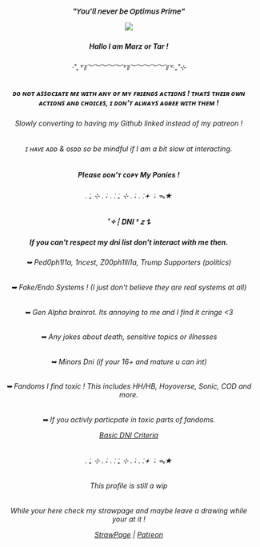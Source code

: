 <h5 align="center">"𝘠𝘰𝘶'𝘭𝘭 𝘯𝘦𝘷𝘦𝘳 𝘣𝘦 𝘖𝘱𝘵𝘪𝘮𝘶𝘴 𝘗𝘳𝘪𝘮𝘦"

<p align="center">
  <img src="https://media1.tenor.com/m/pu1jAWi9yW4AAAAC/transformers-bumblebee.gif" />
</p>

<h5 align="center">Hallo I am Marz or Tar !  
<h6 align="center">‧˚₊꒷꒦︶︶︶︶︶꒷꒦︶︶︶︶︶꒦꒷‧₊˚⊹
<h5 align="center">ᴅᴏ ɴᴏᴛ ᴀꜱꜱᴏᴄɪᴀᴛᴇ ᴍᴇ ᴡɪᴛʜ ᴀɴʏ ᴏꜰ ᴍʏ ꜰʀɪᴇɴᴅꜱ ᴀᴄᴛɪᴏɴꜱ ! ᴛʜᴀᴛꜱ ᴛʜᴇɪʀ ᴏᴡɴ ᴀᴄᴛɪᴏɴꜱ ᴀɴᴅ ᴄʜᴏɪᴄᴇꜱ, ɪ ᴅᴏɴ'ᴛ ᴀʟᴡᴀʏꜱ ᴀɢʀᴇᴇ ᴡɪᴛʜ ᴛʜᴇᴍ !
<h6 align="center">Slowly converting to having my Github linked instead of my patreon ! 
<h6 align="center">ɪ ʜᴀᴠᴇ ᴀᴅᴅ & ᴏꜱᴅᴅ so be mindful if I am a bit slow at interacting. 
<h5 align="center">Please ᴅᴏɴ'ᴛ ᴄᴏᴘʏ My Ponies !
<h6 align="center">. ݁₊ ⊹ . ݁˖ . ݁. ݁₊ ⊹ . ݁˖ . ݁.𖥔 ݁ ˖ ᯓ★
<h5 align="center">˚✧┆ DNI ᶻ 𝗓 𐰁
<h5 align="center">If you can't respect my dni list don't interact with me then.


<h6 align="center">➥ Ped0ph1l1a, 1ncest, Z00ph1lli1a, Trump Supporters (politics)
<h6 align="center">➥ Fake/Endo Systems ! (I just don't believe they are real systems at all)
<h6 align="center">➥ Gen Alpha brainrot. Its annoying to me and I find it cringe <3
<h6 align="center">➥ Any jokes about death, sensitive topics or illnesses
<h6 align="center">➥ Minors Dni (if your 16+ and mature u can int)
<h6 align="center">➥ Fandoms I find toxic ! This includes HH/HB, Hoyoverse, Sonic, COD and more.
<h6 align="center">➥ If you activly particpate in toxic parts of fandoms.

[Basic DNI Criteria](https://dni-criteria.carrd.co/)
<h6 align="center">. ݁₊ ⊹ . ݁˖ . ݁. ݁₊ ⊹ . ݁˖ . ݁.𖥔 ݁ ˖ ᯓ★
<h6 align="center">This profile is still a wip
<h6 align="center">While your here check my strawpage and maybe leave a drawing while your at it !  

[StrawPage](https://pablo4u.straw.page) | [Patreon](https://www.patreon.com/c/tarnishmarz/about)
<!--
**TarnishMarz/TarnishMarz** is a ✨ _special_ ✨ repository because its `README.md` (this file) appears on your GitHub profile.

Here are some ideas to get you started:

- 🔭 I’m currently working on ...
- 🌱 I’m currently learning ...
- 👯 I’m looking to collaborate on ...
- 🤔 I’m looking for help with ...
- 💬 Ask me about ...
- 📫 How to reach me: ...
- 😄 Pronouns: ...
- ⚡ Fun fact: ...
-->
